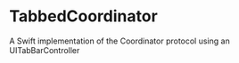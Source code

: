 # TabbedCoordinator
A Swift implementation of the Coordinator protocol using an UITabBarController

